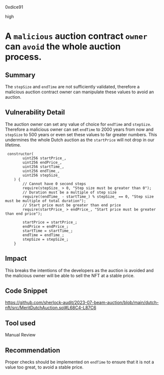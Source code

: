 0xdice91

high

# A `malicious` auction contract `owner` can `avoid` the whole auction process.

## Summary
The `stepSize` and `endTime` are not sufficiently validated, therefore a malicious auction contract owner can manipulate these values to avoid an auction.
## Vulnerability Detail
The auction owner can set any value of choice for `endTime` and `stepSize`. Therefore a malicious owner can set `endTime` to 2000 years from now and `stepSize` to 500 years or even set these values to far greater numbers. This undermines the whole Dutch auction as the `startPrice` will not drop in our lifetime. 
```solidity
 constructor(
        uint256 startPrice_,
        uint256 endPrice_,
        uint256 startTime_,
        uint256 endTime_,
        uint256 stepSize_
    ) { 
        // Cannot have 0 second steps
        require(stepSize_ > 0, "Step size must be greater than 0");
        // Duration must be a multiple of step size
        require((endTime_ - startTime_) % stepSize_ == 0, "Step size must be multiple of total duration");
        // Start price must be greater than end price
        require(startPrice_ > endPrice_, "Start price must be greater than end price");

        startPrice = startPrice_;
        endPrice = endPrice_;
        startTime = startTime_;
        endTime = endTime_;
        stepSize = stepSize_;
    }
```
## Impact
This breaks the intentions of the developers as the auction is avoided and the malicious owner will be able to sell the NFT at a stable price. 
## Code Snippet
https://github.com/sherlock-audit/2023-07-beam-auction/blob/main/dutch-nft/src/MeritDutchAuction.sol#L68C4-L87C6
## Tool used
Manual Review

## Recommendation
Proper checks should be implemented on `endTime` to ensure that it is not a value too great, to avoid a stable price.